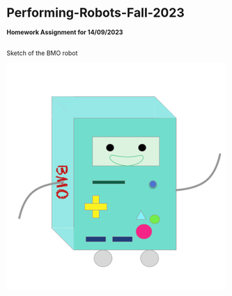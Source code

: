# Performing-Robots-Fall-2023
**Homework Assignment for 14/09/2023**

  <br>Sketch of the BMO robot<br/>

![BMO image](https://github.com/akhatsuleimenov/Performing-Robots-Fall-2023/blob/main/BMO.png?raw=true)
